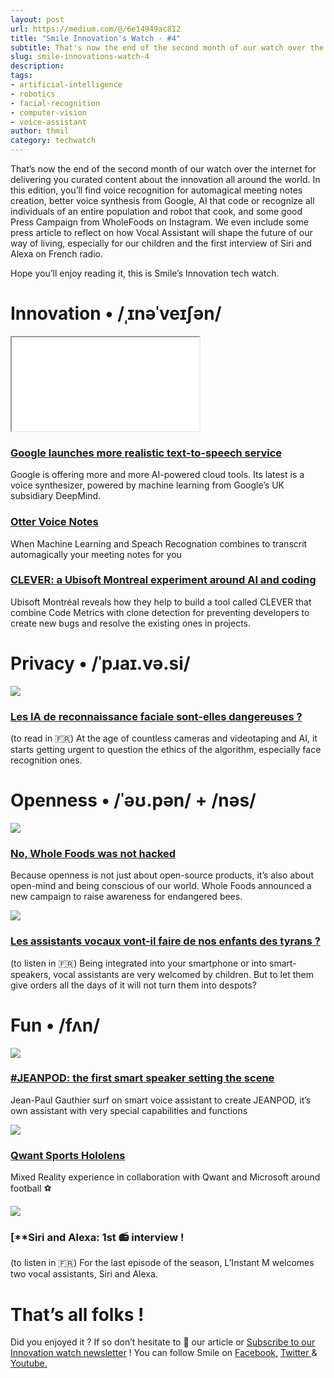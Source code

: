 ```yaml
---
layout: post
url: https://medium.com/@/6e14949ac812
title: "Smile Innovation's Watch - #4"
subtitle: That's now the end of the second month of our watch over the internet for delivering you curated content about the innovation
slug: smile-innovations-watch-4
description:
tags:
- artificial-intelligence
- robotics
- facial-recognition
- computer-vision
- voice-assistant
author: thmil
category: techwatch
---
```


That’s now the end of the second month of our watch over the internet for delivering you curated content about the innovation all around the world. In this edition, you’ll find voice recognition for automagical meeting notes creation, better voice synthesis from Google, AI that code or recognize all individuals of an entire population and robot that cook, and some good Press Campaign from WholeFoods on Instagram. We even include some press article to reflect on how Vocal Assistant will shape the future of our way of living, especially for our children and the first interview of Siri and Alexa on French radio.

Hope you’ll enjoy reading it, this is Smile’s Innovation tech watch.

# Innovation • /ˌɪnəˈveɪʃən/

<iframe src="/assets/images/posts/a21a5512321909a02964ee041aae21b3.html"></iframe>

### [Google launches more realistic text-to-speech service](https://www.theverge.com/2018/3/27/17167200/google-ai-speech-tts-cloud-deepmind-wavenet?utm_campaign=Revue%20newsletter&utm_medium=Newsletter&utm_source=Smile%20Innovation%27s%20Watch)

Google is offering more and more AI-powered cloud tools. Its latest is a voice synthesizer, powered by machine learning from Google’s UK subsidiary DeepMind.

### [Otter Voice Notes](https://otter.ai/login?utm_campaign=Revue%20newsletter&utm_medium=Newsletter&utm_source=Smile%20Innovation%27s%20Watch)

When Machine Learning and Speach Recognation combines to transcrit automagically your meeting notes for you

### [CLEVER: a Ubisoft Montreal experiment around AI and coding](http://montreal.ubisoft.com/en/clever-combining-code-metrics-with-clone-detection-for-just-in-time-fault-prevention-and-resolution-in-large-industrial-projects-2/?utm_campaign=Revue%20newsletter&utm_medium=Newsletter&utm_source=Smile%20Innovation%27s%20Watch)

Ubisoft Montréal reveals how they help to build a tool called CLEVER that combine Code Metrics with clone detection for preventing developers to create new bugs and resolve the existing ones in projects.

# Privacy • /ˈpɹaɪ.və.si/

![](/assets/images/posts/0*WVVRdNWk_HS-9qgl.jpg)

### [**Les IA de reconnaissance faciale sont-elles dangereuses ?**](https://siecledigital.fr/2018/06/28/les-ia-de-reconnaissance-faciale-sont-elles-dangereuses/?cn-reloaded=1&utm_campaign=Revue%20newsletter&utm_medium=Newsletter&utm_source=Smile%20Innovation%27s%20Watch)

(to read in 🇫🇷) At the age of countless cameras and videotaping and AI, it starts getting urgent to question the ethics of the algorithm, especially face recognition ones.

# Openness • /ˈəʊ.pən/ + /nəs/

![](/assets/images/posts/0*juvzF4OT5g_8bckJ.jpg)

### [**No, Whole Foods was not hacked**](https://www.fastcompany.com/40587635/no-whole-foods-was-not-hacked-heres-why-its-instagram-was-scrubbed?utm_campaign=Revue%20newsletter&utm_medium=Newsletter&utm_source=Smile%20Innovation%27s%20Watch)

Because openness is not just about open-source products, it’s also about open-mind and being conscious of our world. Whole Foods announced a new campaign to raise awareness for endangered bees.

![](/assets/images/posts/0*TezolTqSqZkle_dG.jpg)

### [**Les assistants vocaux vont-il faire de nos enfants des tyrans ?**](https://www.franceinter.fr/emissions/c-est-deja-demain/c-est-deja-demain-04-juillet-2018?utm_campaign=Revue%20newsletter&utm_medium=Newsletter&utm_source=Smile%20Innovation%27s%20Watch)

(to listen in 🇫🇷) Being integrated into your smartphone or into smart-speakers, vocal assistants are very welcomed by children. But to let them give orders all the days of it will not turn them into despots?

# Fun • /fʌn/

![](/assets/images/posts/0*vRODry44ZLygHl9T.jpg)

### [**#JEANPOD: the first smart speaker setting the scene**](https://twitter.com/JPGaultier/status/1010930554219433992?utm_campaign=Revue%20newsletter&utm_medium=Newsletter&utm_source=Smile%20Innovation%27s%20Watch)

Jean-Paul Gauthier surf on smart voice assistant to create JEANPOD, it’s own assistant with very special capabilities and functions

![](/assets/images/posts/0*bw5g8y_l9-yvlJw.jpg)

### [**Qwant Sports Hololens**](https://index.studio/work/qwant-sports-hololens?utm_campaign=Revue%20newsletter&utm_medium=Newsletter&utm_source=Smile%20Innovation%27s%20Watch)

Mixed Reality experience in collaboration with Qwant and Microsoft around football ⚽️

![](/assets/images/posts/0*U-2cUy-qKrzB46Rv.jpg)

### [**Siri and Alexa: 1st 📻 interview !

(to listen in 🇫🇷) For the last episode of the season, L’Instant M welcomes two vocal assistants, Siri and Alexa.

# That’s all folks !

Did you enjoyed it ? If so don’t hesitate to 👏 our article or [Subscribe to our Innovation watch newsletter](https://www.getrevue.co/profile/smileinnovation) !
You can follow Smile on [Facebook,](https://www.facebook.com/smileopensource) [Twitter ](https://www.twitter.com/GroupeSmile)& [Youtube.](http://www.youtube.com/user/SmileOpenSource)


